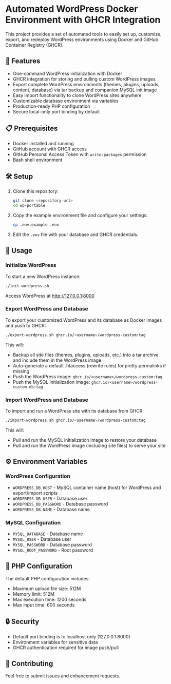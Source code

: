 # Automated WordPress Docker Environment with GHCR Integration

This project provides a set of automated tools to easily set up, customize, export, and redeploy WordPress environments using Docker and GitHub Container Registry (GHCR).

## 🚀 Features

- One-command WordPress initialization with Docker
- GHCR integration for storing and pulling custom WordPress images
- Export complete WordPress environments (themes, plugins, uploads, content, database) via tar backup and companion MySQL init image
- Easy import functionality to clone WordPress sites anywhere
- Customizable database environment via variables
- Production-ready PHP configuration
- Secure local-only port binding by default

## 📋 Prerequisites

- Docker installed and running
- GitHub account with GHCR access
- GitHub Personal Access Token with `write:packages` permission
- Bash shell environment

## 🛠️ Setup

1. Clone this repository:
   ```bash
   git clone <repository-url>
   cd wp-portable
   ```

2. Copy the example environment file and configure your settings:
   ```bash
   cp .env.example .env
   ```

3. Edit the `.env` file with your database and GHCR credentials.

## 📖 Usage

### Initialize WordPress

To start a new WordPress instance:
```bash
./init-wordpress.sh
```
Access WordPress at http://127.0.0.1:8000

### Export WordPress and Database

To export your customized WordPress and its database as Docker images and push to GHCR:
```bash
./export-wordpress.sh ghcr.io/<username>/wordpress-custom:tag
```

This will:
- Backup all site files (themes, plugins, uploads, etc.) into a tar archive and include them in the WordPress image
- Auto-generate a default .htaccess (rewrite rules) for pretty permalinks if missing
- Push the WordPress image: `ghcr.io/<username>/wordpress-custom:tag`
- Push the MySQL initialization image: `ghcr.io/<username>/wordpress-custom-db:tag`

### Import WordPress and Database

To import and run a WordPress site with its database from GHCR:
```bash
./import-wordpress.sh ghcr.io/<username>/wordpress-custom:tag
```

This will:
- Pull and run the MySQL initialization image to restore your database
- Pull and run the WordPress image (including site files) to serve your site

## ⚙️ Environment Variables

### WordPress Configuration
- `WORDPRESS_DB_HOST` - MySQL container name (host) for WordPress and export/import scripts
- `WORDPRESS_DB_USER` - Database user
- `WORDPRESS_DB_PASSWORD` - Database password
- `WORDPRESS_DB_NAME` - Database name

### MySQL Configuration
- `MYSQL_DATABASE` - Database name
- `MYSQL_USER` - Database user
- `MYSQL_PASSWORD` - Database password
- `MYSQL_ROOT_PASSWORD` - Root password

## 🔧 PHP Configuration

The default PHP configuration includes:
- Maximum upload file size: 512M
- Memory limit: 512M
- Max execution time: 1200 seconds
- Max input time: 600 seconds

## 🔒 Security

- Default port binding is to localhost only (127.0.0.1:8000)
- Environment variables for sensitive data
- GHCR authentication required for image push/pull

## 🤝 Contributing

Feel free to submit issues and enhancement requests.
